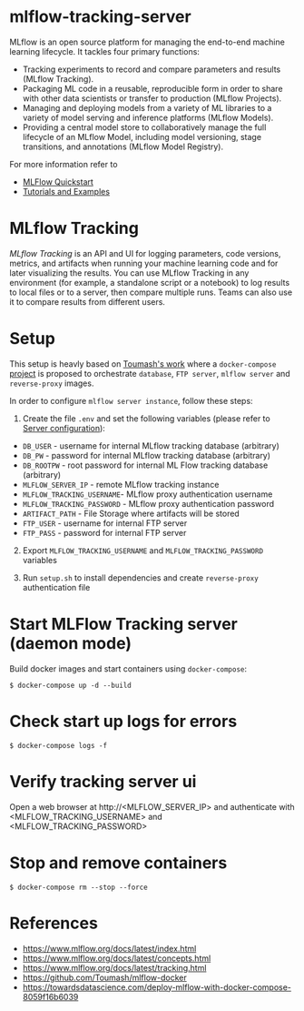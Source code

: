 # mlflow-tracking-server

MLflow is an open source platform for managing the end-to-end machine learning lifecycle. It tackles four primary functions:
- Tracking experiments to record and compare parameters and results (MLflow Tracking).
- Packaging ML code in a reusable, reproducible form in order to share with other data scientists or transfer to production (MLflow Projects).
- Managing and deploying models from a variety of ML libraries to a variety of model serving and inference platforms (MLflow Models).
- Providing a central model store to collaboratively manage the full lifecycle of an MLflow Model, including model versioning, stage transitions, and annotations (MLflow Model Registry).

For more information refer to
- [MLFlow Quickstart](https://www.mlflow.org/docs/latest/quickstart.html)
- [Tutorials and Examples](https://www.mlflow.org/docs/latest/tutorials-and-examples/index.html)

# MLflow Tracking
*MLflow Tracking* is an API and UI for logging parameters, code versions, metrics, and artifacts when running your machine learning code and for later visualizing the results. You can use MLflow Tracking in any environment (for example, a standalone script or a notebook) to log results to local files or to a server, then compare multiple runs. Teams can also use it to compare results from different users.

# Setup
This setup is heavly based on [Toumash's work](https://github.com/Toumash/mlflow-docker) where a `docker-compose` [project](docker-compose.yml) is proposed to orchestrate `database`, `FTP server`, `mlflow server` and `reverse-proxy` images.

In order to configure `mlflow server instance`, follow these steps:

1. Create the file `.env` and set the following variables (please refer to [Server configuration](https://docs.google.com/document/d/1yQPpjrVhb7_2PgzMvjHISPA8rnItH-gCmlL_IJcqJGE/edit?usp=sharing)):
 - `DB_USER` - username for internal MLflow tracking database (arbitrary)
 - `DB_PW` - password for internal MLflow tracking database (arbitrary)
 - `DB_ROOTPW` - root password for internal ML Flow tracking database (arbitrary)
 - `MLFLOW_SERVER_IP` - remote MLflow tracking instance
 - `MLFLOW_TRACKING_USERNAME`- MLflow proxy authentication username
 - `MLFLOW_TRACKING_PASSWORD` - MLflow proxy authentication password
 - `ARTIFACT_PATH` - File Storage where artifacts will be stored
 - `FTP_USER` - username for internal FTP server
 - `FTP_PASS` - password for internal FTP server


2. Export `MLFLOW_TRACKING_USERNAME` and `MLFLOW_TRACKING_PASSWORD` variables

3. Run `setup.sh` to install dependencies and create `reverse-proxy` authentication file

# Start MLFlow Tracking server (daemon mode)
Build docker images and start containers using `docker-compose`:
```
$ docker-compose up -d --build
```

# Check start up logs for errors
```
$ docker-compose logs -f
```

# Verify tracking server ui
Open a web browser at http://<MLFLOW_SERVER_IP> and authenticate with <MLFLOW_TRACKING_USERNAME> and <MLFLOW_TRACKING_PASSWORD>


# Stop and remove containers
```
$ docker-compose rm --stop --force
```


# References
- https://www.mlflow.org/docs/latest/index.html
- https://www.mlflow.org/docs/latest/concepts.html
- https://www.mlflow.org/docs/latest/tracking.html
- https://github.com/Toumash/mlflow-docker
- https://towardsdatascience.com/deploy-mlflow-with-docker-compose-8059f16b6039